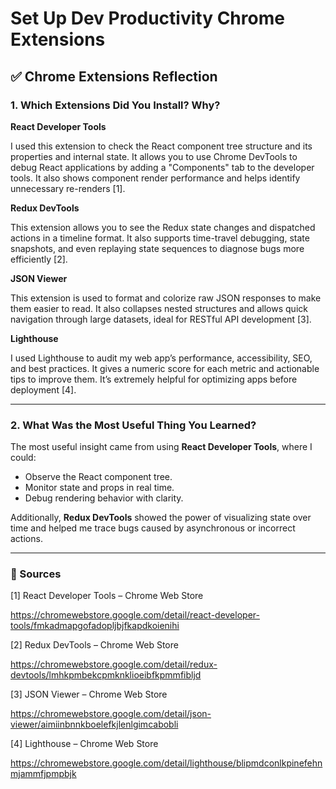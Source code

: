 # Set Up Dev Productivity Chrome Extensions

## ✅ Chrome Extensions Reflection

### 1. Which Extensions Did You Install? Why?

**React Developer Tools**

I used this extension to check the React component tree structure and its properties and internal state. It allows you to use Chrome DevTools to debug React applications by adding a "Components" tab to the developer tools. It also shows component render performance and helps identify unnecessary re-renders [1].

**Redux DevTools**

This extension allows you to see the Redux state changes and dispatched actions in a timeline format. It also supports time-travel debugging, state snapshots, and even replaying state sequences to diagnose bugs more efficiently [2].

**JSON Viewer**

This extension is used to format and colorize raw JSON responses to make them easier to read. It also collapses nested structures and allows quick navigation through large datasets, ideal for RESTful API development [3].

**Lighthouse**

I used Lighthouse to audit my web app’s performance, accessibility, SEO, and best practices. It gives a numeric score for each metric and actionable tips to improve them. It’s extremely helpful for optimizing apps before deployment [4].

---

### 2. What Was the Most Useful Thing You Learned?

The most useful insight came from using **React Developer Tools**, where I could:

- Observe the React component tree.
- Monitor state and props in real time.
- Debug rendering behavior with clarity.

Additionally, **Redux DevTools** showed the power of visualizing state over time and helped me trace bugs caused by asynchronous or incorrect actions.

---

### 🔗 Sources

[1] React Developer Tools – Chrome Web Store

https://chromewebstore.google.com/detail/react-developer-tools/fmkadmapgofadopljbjfkapdkoienihi

[2] Redux DevTools – Chrome Web Store

https://chromewebstore.google.com/detail/redux-devtools/lmhkpmbekcpmknklioeibfkpmmfibljd

[3] JSON Viewer – Chrome Web Store

https://chromewebstore.google.com/detail/json-viewer/aimiinbnnkboelefkjlenlgimcabobli

[4] Lighthouse – Chrome Web Store

https://chromewebstore.google.com/detail/lighthouse/blipmdconlkpinefehnmjammfjpmpbjk